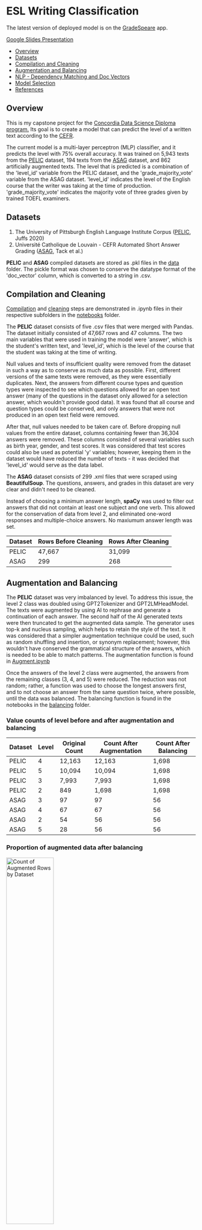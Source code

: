 # ESL Writing Classification
<p>The latest version of deployed model is on the <a href="https://gradespeare.streamlit.app/" target="_blank">GradeSpeare</a> app.</p>
<p><a href="https://docs.google.com/presentation/d/19e6_QFAUK229sW63oVHeXR3uEHtUPB3Tjif-lu3VW9c/edit?usp=sharing">Google Slides Presentation</a></p>

- [Overview](#overview)
- [Datasets](#datasets)
- [Compilation and Cleaning](#compilation-and-cleaning)
- [Augmentation and Balancing](#augmentation-and-balancing)
- [NLP - Dependency Matching and Doc Vectors](#nlp---dependency-matching-and-doc-vectors)
- [Model Selection](#model-selection)
- [References](#references)

## Overview
<p>This is my capstone project for the <a href="https://www.concordiabootcamps.ca/lp/data-science-lp-2?utm_term=data%20science%20course&utm_campaign=Search_MTL&utm_source=adwords&utm_medium=ppc&hsa_acc=3838886679&hsa_cam=21258988525&hsa_grp=159297764102&hsa_ad=698842094834&hsa_src=g&hsa_tgt=kwd-27111326778&hsa_kw=data%20science%20course&hsa_mt=b&hsa_net=adwords&hsa_ver=3&gad_source=1&gclid=Cj0KCQjwmMayBhDuARIsAM9HM8cIwxytsOtn7U2dY3yU9LpthFIRA6TdJUJIYlJ55XLvv580bPaAh50aAtfmEALw_wcB" target="_blank">Concordia Data Science Diploma program.</a> Its goal is to create a model that can predict the level of a written text according to the <a href="https://www.coe.int/en/web/common-european-framework-reference-languages/level-descriptions#:~:text=The%20CEFR%20organises%20language%20proficiency,needs%20of%20the%20local%20context." target="_blank">CEFR</a>.</p>
<p>The current model is a multi-layer perceptron (MLP) classifier, and it predicts the level with 75% overall accuracy. It was trained on 5,943 texts from the <a href="https://github.com/ELI-Data-Mining-Group/PELIC-dataset/" target="_blank">PELIC</a> dataset, 194 texts from the <a href="https://cental.uclouvain.be/team/atack/cefr-asag/">ASAG</a> dataset, and 862 artificially augmented texts. The level that is predicted is a combination of the 'level_id' variable from the PELIC dataset, and the 'grade_majority_vote' variable from the ASAG dataset. 'level_id' indicates the level of the English course that the writer was taking at the time of production. 'grade_majority_vote' indicates the majority vote of three grades given by trained TOEFL examiners.</p>

## Datasets
<ol>
  <li>The University of Pittsburgh English Language Institute Corpus (<a href ="https://github.com/ELI-Data-Mining-Group/PELIC-dataset/" target="_blank">PELIC</a>, Juffs 2020)</li>
  <li>Université Catholique de Louvain - CEFR Automated Short Answer Grading (<a href='https://cental.uclouvain.be/team/atack/cefr-asag/' target="_blank">ASAG</a>, Tack et al.)</li>
</ol>
<p><b>PELIC</b> and <b>ASAG</b> compiled datasets are stored as .pkl files in the <a href="https://github.com/jdolane/ESL_Writing_Classification/tree/main/data" target="_blank">data</a> folder. The pickle format was chosen to conserve the datatype format of the 'doc_vector' column, which is converted to a string in .csv.</p>

## Compilation and Cleaning
<p><a href="https://github.com/jdolane/ESL_Writing_Classification/tree/main/notebooks/compile" target="_blank">Compilation</a> and <a href="https://github.com/jdolane/ESL_Writing_Classification/tree/main/notebooks/clean" target="_blank">cleaning</a> steps are demonstrated in .ipynb files in their respective subfolders in the <a href="https://github.com/jdolane/ESL_Writing_Classification/tree/main/notebooks" target="_blank">notebooks</a> folder.</p>

<p>The <b>PELIC</b> dataset consists of five .csv files that were merged with Pandas. The dataset initially consisted of 47,667 rows and 47 columns. The two main variables that were used in training the model were 'answer', which is the student's written text, and 'level_id', which is the level of the course that the student was taking at the time of writing.</p>

<p>Null values and texts of insufficient quality were removed from the dataset in such a way as to conserve as much data as possible. First, different versions of the same texts were removed, as they were essentially duplicates. Next, the answers from different course types and question types were inspected to see which questions allowed for an open text answer (many of the questions in the dataset only allowed for a selection answer, which wouldn't provide good data). It was found that all course and question types could be conserved, and only answers that were not produced in an open text field were removed.</p>

<p>After that, null values needed to be taken care of. Before dropping null values from the entire dataset, columns containing fewer than 36,304 answers were removed. These columns consisted of several variables such as birth year, gender, and test scores. It was considered that test scores could also be used as potential 'y' variables; however, keeping them in the dataset would have reduced the number of texts - it was decided that 'level_id' would serve as the data label.</p>

<p>The <b>ASAG</b> dataset consists of 299 .xml files that were scraped using <b>BeautifulSoup</b>. The questions, answers, and grades in this dataset are very clear and didn't need to be cleaned.</p>

<p>Instead of choosing a minimum answer length, <b>spaCy</b> was used to filter out answers that did not contain at least one subject and one verb. This allowed for the conservation of data from level 2, and eliminated one-word responses and multiple-choice answers. No maxiumum answer length was set.</p>

| Dataset | Rows Before Cleaning | Rows After Cleaning |
|---------|-----------------|----------------|
| PELIC | 47,667 | 31,099 |
| ASAG | 299 | 268 |

## Augmentation and Balancing
<p>The <b>PELIC</b> dataset was very imbalanced by level. To address this issue, the level 2 class was doubled using GPT2Tokenizer and GPT2LMHeadModel. The texts were augmented by using AI to rephrase and generate a continuation of each answer. The second half of the AI generated texts were then truncated to get the augmented data sample. The generator uses top-k and nucleus sampling, which helps to retain the style of the text. It was considered that a simpler augmentation technique could be used, such as random shuffling and insertion, or synonym replacement; however, this wouldn't have conserved the grammatical structure of the answers, which is needed to be able to match patterns. The augmentation function is found in <a href="https://github.com/jdolane/ESL_Writing_Classification/blob/main/notebooks/augment/Augment.ipynb" target="_blank">Augment.ipynb</a></p>

<p>Once the answers of the level 2 class were augmented, the answers from the remaining classes (3, 4, and 5) were reduced. The reduction was not random; rather, a function was used to choose the longest answers first, and to not choose an answer from the same question twice, where possible, until the data was balanced. The balancing function is found in the notebooks in the <a href="https://github.com/jdolane/ESL_Writing_Classification/tree/main/notebooks/balance" target="_blank">balancing</a> folder.</p>

### Value counts of level before and after augmentation and balancing
| Dataset | Level | Original Count | Count After Augmentation | Count After Balancing |
|---------|-------|----------------|--------------------------|-----------------------|
| PELIC | 4  |  12,163 | 12,163 | 1,698 |
| PELIC | 5  |  10,094 | 10,094 | 1,698 |
| PELIC | 3 | 7,993 | 7,993 | 1,698 | 
| PELIC | 2 | 849 | 1,698 | 1,698 |
| ASAG | 3 | 97 | 97 | 56 |
| ASAG | 4 | 67 | 67 | 56 |
| ASAG | 2 | 54 | 56 | 56 |
| ASAG | 5 | 28 | 56 | 56 |

### Proportion of augmented data after balancing
<img src="images/augmented_by_dataset.png" alt="Count of Augmented Rows by Dataset" width="50%">

## NLP - Dependency Matching and Doc Vectors
<p>spaCy's doc.vector function was used to generate 300-dimensional document vectors, which were included in X. No lemmatization, stop word, or punctuation removal was done prior to vectorization. The reason for this decision was to preserve the grammatical integrity of the documents for classification, since what is being classified is not a topic, but a level of complexity.</p>

<p>Patterns for 26 verb tense combinations, 3 gerund dependencies, and two modal verbs were defined using spaCy's DependencyMatcher. The count of these patterns, along with the number of sentences and the average sentence length per answer, were calculated. The dependency patterns were squared before adding them to X to increase their chance of being detected during model training. The average sentence length was added to X raw, and the number of sentences was excluded from X (the sheer number of sentences wasn't expected to be a good indicator of level).</p>

<p>Patterns were created and combined using the functions in the <a href="https://github.com/jdolane/ESL_Writing_Classification/tree/main/notebooks/pattern_matching">pattern_matching</a> notebook folder. The pattern dictionary is in a <a href="https://github.com/jdolane/ESL_Writing_Classification/blob/main/patterns/patterns.json">.json file</a> in the patterns folder.</p>

<p>The following verbal structures were searched for. A search with auxiliaries ("aux") is included where appropriate to include negatives. Searches with modals ("modal") exclude the lemmas <i>will</i> and <i>would</i> so that these could be searched for separately:</p>

| Tense    | Aspect | Voice   | Aux <i>do</i> | Modal |
|----------|--------|---------|-----|-------|
| Present  | Simple | Active  | ✓ | ✓   |
| Present  | Simple | Passive |   | ✓   |
| Present  | Continuous | Active  |   | ✓   |
| Present  | Continuous | Passive |   | ✓   |
| Present  | Perfect | Active  |   | ✓   |
| Present  | Perfect | Passive |   | ✓   |
| Present  | Perfect-Continuous | Active |   | ✓   |
| Present  | Perfect-Continuous | Passive |   | ✓   |
| Past     | Simple | Active  | ✓ |    |
| Past     | Simple | Passive |   |     |
| Past     | Continuous | Active  |   |     |
| Past     | Continuous | Passive |   |    |
| Past     | Perfect | Active  |   |     |
| Past     | Perfect | Passive |   |    |
| Past     | Perfect-Continuous | Active |   |    |
| Past     | Perfect-Continuous | Passive |   |    |

| Tag | Dependency | 
|-----------|---------|
| Gerund | Subject |
| Gerund | Complement of a Preposition |
| Gerund | Open Complement |

| Tag | Lemma |
|-----|-------|
| Modal | <i>will</i> |
| Modal | <i>would</i> |


### Average counts of top features per answer

| Feature                      | Level 2 | Level 3 | Level 4 | Level 5 |
|------------------------------|---------|---------|---------|---------|
| present simple active        | 2.097   | 3.976   | 7.805   | 6.954   |
| past simple active           | 0.958   | 1.534   | 2.805   | 3.263   |
| <i>will</i>                         | 0.202   | 0.385   | 0.645   | 0.581   |
| present continuous active    | 0.200   | 0.216   | 0.449   | 0.398   |
| presen simple active modal  | 0.153   | 0.737   | 1.646   | 1.516   |
| present simple active aux    | 0.110   | 0.202   | 0.404   | 0.358   |
| present perfect active       | -       | 0.262   | 0.356   | 0.377   |
| gerund pcomp                 | -       | 0.214   | 0.680   | 0.728   |
| present simple passive       | -       | 0.110   | 0.330   | 0.495   |
| gerund xcomp                 | -       | -       | 0.259   | 0.226   |
| gerund subject               | -       | -       | 0.253   | 0.233   |
| past continuous active       | -       | -       | 0.204   | 0.184   |
| <i>would</i>                        | -       | -       | 0.191   | 0.285   |
| past perfect active          | -       | -       | 0.148   | 0.172   |
| past simple passive          | -       | 0.110   | 0.137   | 0.304   |
| past simple active aux       | -       | -       | 0.135   | 0.172   |
| present simple passive modal | -       | -       | -       | 0.168   |

### A visual summary

<img src="images/mean_features_by_level.png" alt="Count of Augmented Rows by Dataset" width="100%">

## Model Selection
### Class label legend
Class | Level description  | CEFR level
:---     | :---               | :---
2        | Pre-Intermediate   | A2/B1
3        | Intermediate       | B1
4	       | Upper-Intermediate | B1+/B2
5	       | Advanced           | B2+/C1

### MLP Classifier
Four different algorithms have been used to classify the data with y being 'level_id' for the PELIC dataset and 'grade_majority_vote' for the ASAG dataset. The performace metrics of each model are below, in descending order by performance.

#### Overall Accuracy: 0.74

| Class | Precision | Recall | F1-Score |
|-------|-----------|--------|----------|
| 2    | 0.84   |   0.80   |   0.82     |
| 3 | 0.73   |   0.77   |   0.75 |
| 4 | 0.67   |   0.72    |  0.69 |
| 5    |   0.74   |   0.67  |    0.71 |
| weighted avg   |    0.74  |    0.74   |   0.74 |

<img src="images/mlp_cm.png" width=50%>

### Random Forest
#### Overall Accuracy: 0.73

| Class | Precision | Recall | F1-Score |
|-------|-----------|--------|----------|
| 2    |   0.66  |    0.90   |   0.76 |
| 3   |   0.92  |    0.65   |   0.76 |
| 4    |   0.73   |   0.69   |   0.71 |
| 5   |    0.71  |    0.70   |   0.71 |
| weighted avg   |    0.75   |   0.73   |   0.73 |

<img src="images/rf_cm.png" width=50%>

### Linear SVC
#### Overall Accuracy: 0.61

| Class | Precision | Recall | F1-Score |
|-------|-----------|--------|----------|
| 2    |   0.72   |   0.86   |   0.78 |
| 3    |   0.51   |   0.70   |   0.59 |
| 4    |   0.52   |   0.17   |   0.25 |
| 5    |   0.65   |   0.72   |   0.68 |
| weighted avg    |  0.60   |   0.61  |    0.58 |

### Logistic Regression
#### Overall Accuracy: 0.51

| Class | Precision | Recall | F1-Score |
|-------|-----------|--------|----------|
| 2    |   0.68  |    0.80   |   0.74 |
| 3    |   0.40   |   0.67   |   0.50 |
| 4   |    0.57   |   0.17   |   0.26 |
| 5    |   0.47   |   0.40  |    0.43 |
| weighted avg   |    0.53   |   0.51   |   0.48 |

## References

- Juffs, A., Han, N-R., & Naismith, B. (2020). The University of Pittsburgh English Language Corpus (PELIC) [Data set]. <a href="http://doi.org/10.5281/zenodo.3991977" target="_blank">http://doi.org/10.5281/zenodo.3991977</a>
- Tack, Anaïs, Thomas François, Sophie Roekhaut, and Cédric Fairon. (2017) "Human and Automated CEFR-based Grading of Short Answers." In Proceedings of the 12th Workshop on Innovative Use of NLP for Building Educational Applications, pp. 169-179. Association for Computational Linguistics, 2017. [Paper](https://www.aclweb.org/anthology/W17-5018) [DOI](https://doi.org/10.18653/v1/W17-5018)

